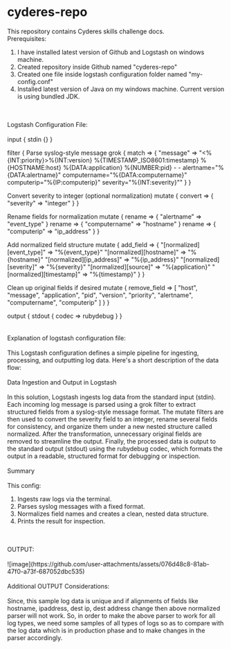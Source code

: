 # cyderes-repo
This repository contains Cyderes skills challenge docs.
<br>
Prerequisites:
<br>
1. I have installed latest version of Github and Logstash on windows machine.
2. Created repository inside Github named "cyderes-repo"
3. Created one file inside logstash configuration folder named "my-config.conf"
4. Installed latest version of Java on my windows machine. Current version is using bundled JDK.
<br>
<br>
Logstash Configuration File:
<br>
<br>
input {
  stdin {}
}

filter {
  Parse syslog-style message
  grok {
    match => {
      "message" => "<%{INT:priority}>%{INT:version} %{TIMESTAMP_ISO8601:timestamp} %{HOSTNAME:host} %{DATA:application} %{NUMBER:pid} - - alertname=\"%{DATA:alertname}\" computername=\"%{DATA:computername}\" computerip=\"%{IP:computerip}\" severity=\"%{INT:severity}\""
    }
  }

  Convert severity to integer (optional normalization)
  mutate {
    convert => { "severity" => "integer" }
  }

  Rename fields for normalization
  mutate {
    rename => { "alertname"     => "event_type" }
    rename => { "computername"  => "hostname" }
    rename => { "computerip"    => "ip_address" }
  }

  Add normalized field structure
  mutate {
    add_field => {
      "[normalized][event_type]" => "%{event_type}"
      "[normalized][hostname]"   => "%{hostname}"
      "[normalized][ip_address]" => "%{ip_address}"
      "[normalized][severity]"   => "%{severity}"
      "[normalized][source]"     => "%{application}"
      "[normalized][timestamp]"  => "%{timestamp}"
    }
  }

  Clean up original fields if desired
  mutate {
    remove_field => [ "host", "message", "application", "pid", "version", "priority", "alertname", "computername", "computerip" ]
  }
}

output {
  stdout {
    codec => rubydebug
  }
}
<br>
<br>
<br>
Explanation of logstash configuration file:
<br>
<br>
This Logstash configuration defines a simple pipeline for ingesting, processing, and outputting log data. Here's a short description of the data flow:
<br>
<br>
Data Ingestion and Output in Logstash
<br>
<br>
In this solution, Logstash ingests log data from the standard input (stdin). Each incoming log message is parsed using a grok filter to extract structured fields from a syslog-style message format. The mutate filters are then used to convert the severity field to an integer, rename several fields for consistency, and organize them under a new nested structure called normalized. After the transformation, unnecessary original fields are removed to streamline the output. Finally, the processed data is output to the standard output (stdout) using the rubydebug codec, which formats the output in a readable, structured format for debugging or inspection.
<br>
<br>
Summary
<br>
<br>
This config:
1. Ingests raw logs via the terminal.
2. Parses syslog messages with a fixed format.
3. Normalizes field names and creates a clean, nested data structure.
4. Prints the result for inspection.
<br>
<br>
 OUTPUT:
<br>
<br>
![image](https://github.com/user-attachments/assets/076d48c8-81ab-47f0-a73f-687052dbc535)
<br>
<br>
 Additional OUTPUT Considerations:
<br>
<br>
Since, this sample log data is unique and if alignments of fields like hostname, ipaddress, dest ip, dest address change then above normalized parser will not work. So, in order to make the above parser to work for all log types, we need some samples of all types of logs so as to compare with the log data which is in production phase and to make changes in the parser accordingly. 






